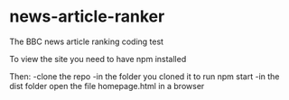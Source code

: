 # news-article-ranker
The BBC news article ranking coding test

To view the site you need to have npm installed

Then:
  -clone the repo
  -in the folder you cloned it to run npm start
  -in the dist folder open the file homepage.html in a browser
  
